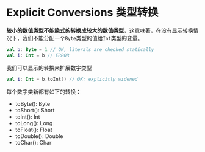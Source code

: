 # Explicit Conversions 类型转换

  **较小的数值类型不能隐式的转换成较大的数值类型**，这意味著，在没有显示转换情况下，我们不能分配一个```Byte```类型的值给```Int```类型的变量。
  
  ```kotlin
val b: Byte = 1 // OK, literals are checked statically
val i: Int = b // ERROR
  ```
我们可以显示的转换来扩展数字类型
```kotlin
val i: Int = b.toInt() // OK: explicitly widened
```
每个数字类新都有如下的转换：

- toByte(): Byte
- toShort(): Short
- toInt(): Int
- toLong(): Long
- toFloat(): Float
- toDouble(): Double
- toChar(): Char